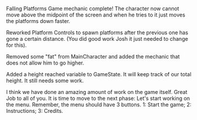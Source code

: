 Falling Platforms Game mechanic complete!
The character now cannot move above the midpoint of the screen and when he tries to it just moves the platforms down faster.

Reworked Platform Controls to spawn platforms after the previous one has gone a certain distance. (You did good work Josh it just needed to change for this).

Removed some "fat" from MainCharacter and added the mechanic that does not allow him to go higher.

Added a height reached variable to GameState. It will keep track of our total height. It still needs some work.

I think we have done an amazing amount of work on the game itself. Great Job to all of you. It is time to move to the next phase:
Let's start working on the menu. Remember, the menu should have 3 buttons. 1: Start the game; 2: Instructions; 3: Credits.